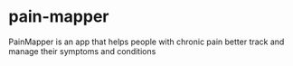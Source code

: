 # pain-mapper
PainMapper is an app that helps people with chronic pain better track and manage their symptoms and conditions
